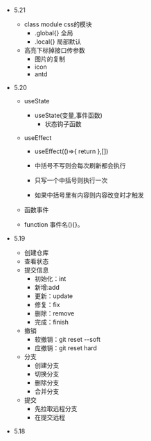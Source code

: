 - 5.21
    - class module css的模块
      - .global{} 全局
      - .local{}  局部默认
    - 高亮下标掉接口传参数
      - 图片的复制 
      - icon
      - antd
  
- 5.20
    - useState
      - useState(变量,事件函数)
          - 状态钩子函数
    - useEffect
      - useEffect(()=>{
          return
        },[])
    
      - 中括号不写则会每次刷新都会执行
      - 只写一个中括号则执行一次
      - 如果中括号里有内容则内容改变时才触发
    
    - 函数事件
    - function 事件名(){}。
  
- 5.19
  - 创建仓库
  - 查看状态
  - 提交信息
    - 初始化：int
    - 新增:add
    - 更新：update
    - 修复：fix
    - 删除：remove
    - 完成：finish
  - 撤销
    - 软撤销：git reset --soft 
    - 应撤销：git reset hard
  - 分支
    - 创建分支
    - 切换分支
    - 删除分支
    - 合并分支
  - 提交
    - 先拉取远程分支
    - 在提交远程
- 5.18